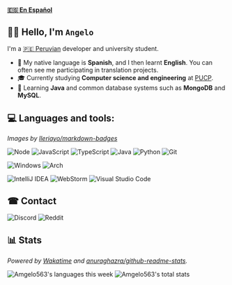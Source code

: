 #### [🇪🇸 En Español](README_es.md)

## 👋🏽 Hello, I'm `Angelo`

I'm a [🇵🇪 Peruvian](https://peru.info/en-us/) developer and university student.

- 💬 My native language is **Spanish**, and I then learnt **English**. You can often see me participating in translation projects.
- 🎓 Currently studying **Computer science and engineering** at [PUCP](https://www.pucp.edu.pe/en/).
- 🍎 Learning **Java** and common database systems such as **MongoDB** and **MySQL**.

## 💻 Languages and tools:

*Images by [Ileriayo/markdown-badges](https://github.com/Ileriayo/markdown-badges)*


![Node](https://img.shields.io/badge/node.js-6DA55F?style=for-the-badge&logo=node.js&logoColor=white)
![JavaScript](https://img.shields.io/badge/javascript-%23323330.svg?style=for-the-badge&logo=javascript&logoColor=%23F7DF1E)
![TypeScript](https://img.shields.io/badge/typescript-%23007ACC.svg?style=for-the-badge&logo=typescript&logoColor=white)
![Java](https://img.shields.io/badge/java-%23ED8B00.svg?style=for-the-badge&logo=java&logoColor=white)
![Python](https://img.shields.io/badge/python-3670A0?style=for-the-badge&logo=python&logoColor=ffdd54)
![Git](https://img.shields.io/badge/git-%23F05033.svg?style=for-the-badge&logo=git&logoColor=white)

![Windows](https://img.shields.io/badge/Windows-0078D6?style=for-the-badge&logo=windows&logoColor=white)
![Arch](https://img.shields.io/badge/Arch%20Linux-1793D1?logo=arch-linux&logoColor=fff&style=for-the-badge)

![IntelliJ IDEA](https://img.shields.io/badge/IntelliJIDEA-000000.svg?style=for-the-badge&logo=intellij-idea&logoColor=white)
![WebStorm](https://img.shields.io/badge/webstorm-143?style=for-the-badge&logo=webstorm&logoColor=white&color=black)
![Visual Studio Code](https://img.shields.io/badge/Visual%20Studio%20Code-0078d7.svg?style=for-the-badge&logo=visual-studio-code&logoColor=white)

## ☎ Contact

![Discord](https://img.shields.io/badge/Amgelo%231106-%235662f6.svg?style=for-the-badge&logo=discord&logoColor=white)
![Reddit](https://img.shields.io/badge/Amgelo563-FF4500?style=for-the-badge&logo=reddit&logoColor=white)

## 📊 Stats

*Powered by [Wakatime](https://wakatime.com/) and [anuraghazra/github-readme-stats](https://github.com/anuraghazra/github-readme-stats).*

![Amgelo563's languages this week](https://github-readme-stats.vercel.app/api/wakatime?username=@84d4f8dc-edb7-4aaf-a6d3-39a0bf3fed51&theme=algolia&layout=compact&custom_title=🌌%20This%20week) ![Amgelo563's total stats](https://github-readme-stats.vercel.app/api?username=Amgelo563&show_icons=true&theme=algolia&include_all_commits=true&custom_title=🌐%20Total%20stats)
